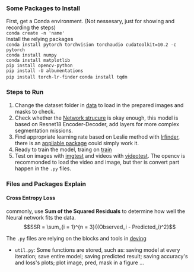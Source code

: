 ### Some Packages to Install
First, get a Conda environment. (Not nessesary, just for showing and recording the steps)    
`conda create -n 'name'`  
Install the relying packages  
`conda install pytorch torchvision torchaudio cudatoolkit=10.2 -c pytorch`  
`conda install numpy`  
`conda install matplotlib`  
`pip install opencv-python`  
`pip install -U albumentations`  
`pip install torch-lr-finder`
`conda install tqdm`

### Steps to Run
1. Change the dataset folder in [data](havingfun/detection/segmentation/lightunet18/lightdata.py) to load in the prepared images and masks to check.
2. Check whether the [Network strucure](havingfun/detection/segmentation/lightunet18/lightunet.py) is okay enough, this model is based on Resnet18 Encoder-Decoder, add layers for more complex segmentation missions.
3. Find appropriate learning rate based on Leslie method with [lrfinder](havingfun/detection/segmentation/lightunet18/lightlrfind.py), there is an [appliable package](https://pypi.org/project/torch-lr-finder/?msclkid=c492365aaf6c11ec9d78518a9cef19b9) could simply work it.
4. Ready to train the model, traing on [train](havingfun/detection/segmentation/lightunet18/lighttrain.py)
5. Test on images with [imgtest](havingfun/detection/segmentation/lightunet18/lighttest.py) and videos with [videotest](havingfun/detection/segmentation/lightunet18/lightloadvideo.py). The opencv is recommonded to load the video and image, but ther is convert part happen in the `.py` files.

### Files and Packages Explain
#### Cross Entropy Loss
commonly, use __Sum of the Squared Residuals__ to determine how well the Neural network fits the data. 
$$SSR = \sum_{i = 1}^{n = 3}{(Observed_i - Predicted_i)^2}$$

The `.py` files are relying on the blocks and tools in [deving](havingfun/deving)
* `util.py`: Some functions are stored, such as: saving model at every iteration; save entire model; saving predicted result; saving accuracy's and loss's plots; plot image, pred, mask in a figure ...  



